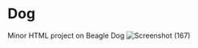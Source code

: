 # Dog
Minor HTML project on Beagle Dog
![Screenshot (167)](https://github.com/SanketM123456/Dog/assets/137291015/abdb89c7-894f-4bea-837b-41108c142998)
